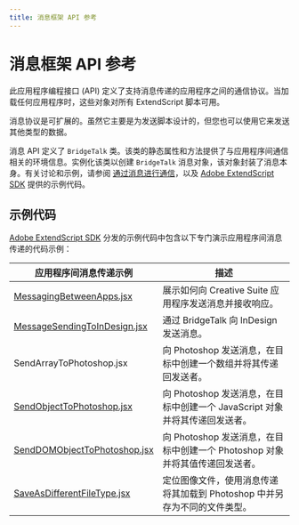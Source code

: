 ```yaml
---
title: 消息框架 API 参考
---
```

# 消息框架 API 参考

此应用程序编程接口 (API) 定义了支持消息传递的应用程序之间的通信协议。当加载任何应用程序时，这些对象对所有 ExtendScript 脚本可用。

消息协议是可扩展的。虽然它主要是为发送脚本设计的，但您也可以使用它来发送其他类型的数据。

消息 API 定义了 `BridgeTalk` 类。该类的静态属性和方法提供了与应用程序间通信相关的环境信息。实例化该类以创建 `BridgeTalk` 消息对象，该对象封装了消息本身。有关讨论和示例，请参阅 [通过消息进行通信](../communicating-through-messages)，以及 [Adobe ExtendScript SDK](https://github.com/Adobe-CEP/CEP-Resources/tree/master/ExtendScript-Toolkit) 提供的示例代码。

## 示例代码

[Adobe ExtendScript SDK](https://github.com/Adobe-CEP/CEP-Resources/tree/master/ExtendScript-Toolkit) 分发的示例代码中包含以下专门演示应用程序间消息传递的代码示例：

|                                                             应用程序间消息传递示例                                                             |                                                      描述                                                      |
| -------------------------------------------------------------------------------------------------------------------------------------------- | --------------------------------------------------------------------------------------------------------------------- |
| [MessagingBetweenApps.jsx](https://github.com/Adobe-CEP/CEP-Resources/blob/master/ExtendScript-Toolkit/Samples/javascript/MessagingBetweenApps.jsx)         | 展示如何向 Creative Suite 应用程序发送消息并接收响应。                                    |
| [MessageSendingToInDesign.jsx](https://github.com/Adobe-CEP/CEP-Resources/blob/master/ExtendScript-Toolkit/Samples/javascript/MessageSendingToInDesign.jsx) | 通过 BridgeTalk 向 InDesign 发送消息。                                                                          |
| SendArrayToPhotoshop.jsx                                                                                                                                    | 向 Photoshop 发送消息，在目标中创建一个数组并将其传递回发送者。                       |
| [SendObjectToPhotoshop.jsx](https://github.com/Adobe-CEP/CEP-Resources/blob/master/ExtendScript-Toolkit/Samples/javascript/SendObjectToPhotoshop.jsx)       | 向 Photoshop 发送消息，在目标中创建一个 JavaScript 对象并将其传递回发送者。            |
| [SendDOMObjectToPhotoshop.jsx](https://github.com/Adobe-CEP/CEP-Resources/blob/master/ExtendScript-Toolkit/Samples/javascript/SnpSendDOMObject.jsx)         | 向 Photoshop 发送消息，在目标中创建一个 Photoshop 对象并将其值传递回发送者。 |
| [SaveAsDifferentFileType.jsx](https://github.com/Adobe-CEP/CEP-Resources/blob/master/ExtendScript-Toolkit/Samples/javascript/SaveAsDifferentFileType.jsx)   | 定位图像文件，使用消息传递将其加载到 Photoshop 中并另存为不同的文件类型。                  |